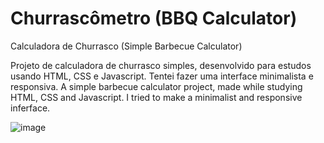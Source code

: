 # Churrascômetro (BBQ Calculator)
Calculadora de Churrasco (Simple Barbecue Calculator)

Projeto de calculadora de churrasco simples, desenvolvido para estudos usando HTML, CSS e Javascript. Tentei fazer uma interface minimalista e responsiva.
A simple barbecue calculator project, made while studying HTML, CSS and Javascript. I tried to make a minimalist and responsive inferface.

![image](https://user-images.githubusercontent.com/36781651/112742059-6ab86080-8f61-11eb-865f-b77c174b348f.png)


